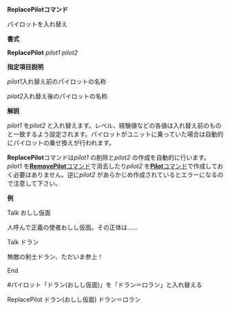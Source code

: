 **ReplacePilotコマンド**

パイロットを入れ替え

**書式**

**ReplacePilot** *pilot1 pilot2*

**指定項目説明**

*pilot1*入れ替え前のパイロットの名称

*pilot2*入れ替え後のパイロットの名称

**解説**

*pilot1* を*pilot2* と入れ替えます。レベル、経験値などの各値は入れ替え前のものと一致するよう設定されます。パイロットがユニットに乗っていた場合は自動的にパイロットの乗せ換えが行われます。

**ReplacePilot**コマンドは*pilot1* の削除と*pilot2* の作成を自動的に行います。*pilot1* を[**RemovePilot**コマンド](RemovePilotコマンド.md)で消去したり*pilot2* を[**Pilot**コマンド](Pilotコマンド.md)で作成しておく必要はありません。逆に*pilot2* があらかじめ作成されているとエラーになるので注意して下さい。

**例**

Talk おしし仮面

人呼んで正義の使者おしし仮面。その正体は……

Talk ドラン

無敵の剣士ドラン、ただいま参上！

End

#パイロット「ドラン(おしし仮面)」を「ドラン＝ロラン」と入れ替える

ReplacePilot ドラン(おしし仮面) ドラン＝ロラン
